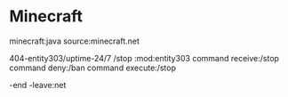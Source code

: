 # Minecraft
minecraft:java
source:minecraft.net

404-entity303/uptime-24/7
/stop
:mod:entity303
command receive:/stop
command deny:/ban
command execute:/stop

-end
-leave:net

